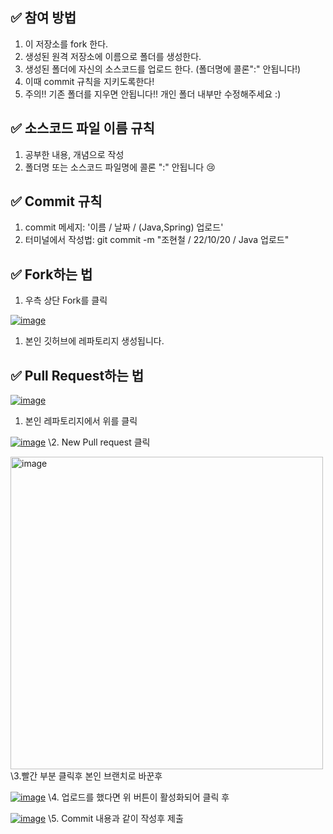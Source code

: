 ## ✅ 참여 방법

1. 이 저장소를 fork 한다.
2. 생성된 원격 저장소에 이름으로 폴더를 생성한다.
3. 생성된 폴더에 자신의 소스코드를 업로드 한다. (폴더명에 콜론":" 안됩니다!)
4. 이때 commit 규칙을 지키도록한다!
5. 주의!! 기존 폴더를 지우면 안됩니다!! 개인 폴더 내부만 수정해주세요 :)

## ✅ 소스코드 파일 이름 규칙

1. 공부한 내용, 개념으로 작성
2. 폴더명 또는 소스코드 파일명에 콜론 ":" 안됩니다 😢

## ✅ Commit 규칙

1. commit 메세지: '이름 / 날짜 / (Java,Spring) 업로드'
2. 터미널에서 작성법: git commit -m "조현철 / 22/10/20 / Java 업로드"

## ✅ Fork하는 법

1. 우측 상단 Fork를 클릭

[![image](https://user-images.githubusercontent.com/108445259/196874893-bf64af80-e99d-4fbf-b473-3d34ce3384dd.png)](https://user-images.githubusercontent.com/108445259/196874893-bf64af80-e99d-4fbf-b473-3d34ce3384dd.png)

1. 본인 깃허브에 레파토리지 생성됩니다.

## ✅ Pull Request하는 법

[![image](https://user-images.githubusercontent.com/108445259/196878377-c2a95d0a-031c-4b3a-909e-0d87f52071a1.png)](https://user-images.githubusercontent.com/108445259/196878377-c2a95d0a-031c-4b3a-909e-0d87f52071a1.png)

1. 본인 레파토리지에서 위를 클릭

[![image](https://user-images.githubusercontent.com/108445259/196878489-1a7826da-ece5-4892-99ef-567f97962e04.png)](https://user-images.githubusercontent.com/108445259/196878489-1a7826da-ece5-4892-99ef-567f97962e04.png) \2. New Pull request 클릭

<img width="500" alt="image" src="https://user-images.githubusercontent.com/108445259/197717229-4cbe5252-7f44-4369-93e7-91608ed62f2f.png">\3.빨간 부분 클릭후 본인 브랜치로 바꾼후

[![image](https://user-images.githubusercontent.com/108445259/196878597-555353d9-f318-4b48-a48f-4b750a4300a0.png)](https://user-images.githubusercontent.com/108445259/196878597-555353d9-f318-4b48-a48f-4b750a4300a0.png) \4. 업로드를 했다면 위 버튼이 활성화되어 클릭 후

[![image](https://user-images.githubusercontent.com/108445259/196879031-1afd9b23-2295-4986-a732-cbb746be5379.png)](https://user-images.githubusercontent.com/108445259/196879031-1afd9b23-2295-4986-a732-cbb746be5379.png) \5. Commit 내용과 같이 작성후 제출
